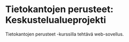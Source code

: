 # Tietokantojen perusteet: Keskustelualueprojekti

Tietokantojen perusteet -kurssilla tehtävä web-sovellus.